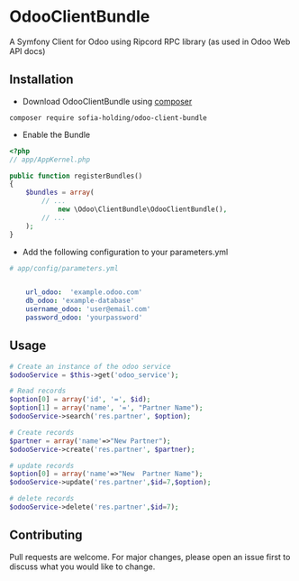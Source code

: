 # OdooClientBundle

A Symfony Client for Odoo using Ripcord RPC library (as used in Odoo Web API docs)


## Installation

* Download OdooClientBundle using [composer]()

```composer
composer require sofia-holding/odoo-client-bundle
```
* Enable the Bundle
```php
<?php
// app/AppKernel.php

public function registerBundles()
{
    $bundles = array(
        // ...
            new \Odoo\ClientBundle\OdooClientBundle(),
        // ...
    );
}
```

* Add the following configuration to your parameters.yml
```yml
# app/config/parameters.yml


    url_odoo:  'example.odoo.com'
    db_odoo: 'example-database'
    username_odoo: 'user@email.com'
    password_odoo: 'yourpassword'
```


## Usage

```php
# Create an instance of the odoo service
$odooService = $this->get('odoo_service');

# Read records        
$option[0] = array('id', '=', $id);
$option[1] = array('name', '=', "Partner Name");
$odooService->search('res.partner', $option);

# Create records       
$partner = array('name'=>"New Partner");
$odooService->create('res.partner', $partner);

# update records        
$option[0] = array('name'=>"New  Partner Name");
$odooService->update('res.partner',$id=7,$option);

# delete records        
$odooService->delete('res.partner',$id=7);
```

## Contributing
Pull requests are welcome. For major changes, please open an issue first to discuss what you would like to change.


